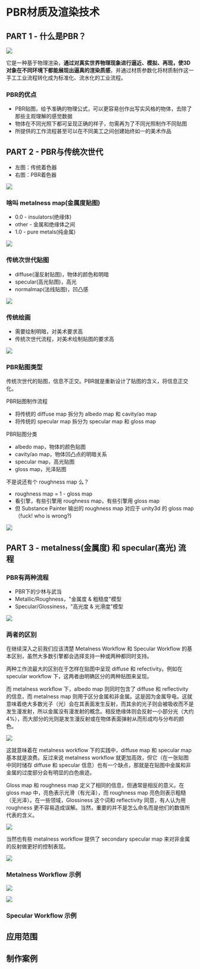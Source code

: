 # PBR材质及渲染技术

## PART 1 - 什么是PBR？

![](2019_02_23_pbr_intro/what_is_pbr.png)

它是一种基于物理渲染，**通过对真实世界物理现象进行逼近、模拟、再现，使3D对象在不同环境下都能展现出逼真的渲染质感**，并通过材质参数化将材质制作这一手工工业流程转化成为标准化、流水化的工业流程。 

### PBR的优点

 * PBR贴图，给予准确的物理公式，可以更容易创作出写实风格的物体，去除了那些主观理解的感觉数据
 * 物体在不同光照下都可呈现正确的样子，勿需再为了不同光照制作不同贴图
 * 所提供的工作流程甚至可以在不同美工之间创建始终如一的美术作品


## PART 2 - PBR与传统次世代

 * 左图：传统着色器
 * 右图：PBR着色器

![](2019_02_23_pbr_intro/old_vs_pbr.png)


### 啥叫 metalness map(金属度贴图)

 * 0.0 - insulators(绝缘体)
 * other - 金属和绝缘体之间
 * 1.0 - pure metals(纯金属)

![](2019_02_23_pbr_intro/create_metalness_map.png)


### 传统次世代贴图

 * diffuse(漫反射贴图)，物体的颜色和明暗
 * specular(高光贴图)，高光
 * normalmap(法线贴图)，凹凸感

![](2019_02_23_pbr_intro/old_texture_types.png)


### 传统绘画

 * 需要绘制明暗，对美术要求高
 * 传统次世代流程，对美术绘制贴图的要求高

![](2019_02_23_pbr_intro/old_drawing.png)


### PBR贴图类型

传统次世代的贴图，信息不正交。PBR就是重新设计了贴图的含义，将信息正交化。

PBR贴图制作流程

 * 将传统的 diffuse map 拆分为 albedo map 和 cavity/ao map
 * 将传统的 specular map 拆分为 specular map 和 gloss map

PBR贴图分类

 * albedo map，物体的颜色贴图
 * cavity/ao map，物体凹凸点的明暗关系
 * specular map，高光贴图
 * gloss map，光泽贴图

不是说还有个 roughness map 么？

 * roughness map = 1 - gloss map
 * 看引擎，有些引擎用  roughness map，有些引擎用 gloss map
 * 但 Substance Painter 输出的 roughness map 对应于 unity3d 的 gloss map（fuck! who is wrong?)

![](2019_02_23_pbr_intro/pbr_texture_types.png)


## PART 3 - metalness(金属度) 和 specular(高光) 流程

### PBR有两种流程

 * PBR下的少林与武当
 * Metallic/Roughness，"金属度 & 粗糙度"模型
 * Specular/Glossiness，"高光度 & 光滑度"模型

![](2019_02_23_pbr_intro/pbr_two_pass_types.png)


### 两者的区别

在继续深入之前我们应该清楚 Metalness Workflow 和 Specular Workflow 的基本区别，虽然大多数引擎都会选择支持一种或两种都同时支持。

两种工作流最大的区别在于怎样在贴图中呈现 diffuse 和 refectivity。例如在 specular workflow 下，这两者由明确区分的两种贴图来呈现。

而 metalness workflow 下，albedo map 则同时包含了 diffuse 和 reflectivity 的信息，而 metalness map 则用于区分金属和非金属。这是因为金属导电，这就意味着绝大多数光子（光）会在其表面发生反射，而其余的光子则会被吸收而不是发生漫发射，所以金属没有漫发射的概念。相反绝缘体则会反射一小部分光（大约4%），而大部分的光则是发生漫反射或在物体表面弹射从而形成均与分布的颜色。

![](2019_02_23_pbr_intro/metalness_workflow.png)

这就意味着在 metalness workflow 下的实践中，diffuse map 和 specular map 基本就是浪费。反过来说 metalness workflow 就更加高效，但它（在一张贴图中同时储存 diffuse 和 specular 信息）也有一个缺点，那就是在贴图中金属和非金属的过度部分会有明显的白色痕迹。

Gloss map 和 roughness map 定义了相同的信息，但通常是相反的意义。在 gloss map 中，亮色表示光滑（有光泽），而 roughness map 亮色则表示粗糙（无光泽）。在一些领域，Glossiness 这个词和 reflectivity 同意，有人认为用 roughness 更不容易造成误解。当然，重要的并不是怎么命名而是他们的数值所代表的含义。

![](2019_02_23_pbr_intro/specular_vs_metalness_workflow.png)

当然也有些 metalness workflow 提供了 secondary specular map 来对非金属的反射做更好的控制表现。

![](2019_02_23_pbr_intro/specular_vs_metalness_workflow2.png)


### Metalness Workflow 示例

![](2019_02_23_pbr_intro/metalness_example.png)

![](2019_02_23_pbr_intro/metalness_example_02.png)


### Specular Workflow 示例


## 应用范围

## 制作案例

